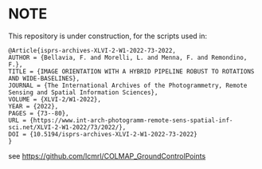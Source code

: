 # NOTE
This repository is under construction, for the scripts used in:

```
@Article{isprs-archives-XLVI-2-W1-2022-73-2022,
AUTHOR = {Bellavia, F. and Morelli, L. and Menna, F. and Remondino, F.},
TITLE = {IMAGE ORIENTATION WITH A HYBRID PIPELINE ROBUST TO ROTATIONS AND WIDE-BASELINES},
JOURNAL = {The International Archives of the Photogrammetry, Remote Sensing and Spatial Information Sciences},
VOLUME = {XLVI-2/W1-2022},
YEAR = {2022},
PAGES = {73--80},
URL = {https://www.int-arch-photogramm-remote-sens-spatial-inf-sci.net/XLVI-2-W1-2022/73/2022/},
DOI = {10.5194/isprs-archives-XLVI-2-W1-2022-73-2022}
}
```

see https://github.com/lcmrl/COLMAP_GroundControlPoints
